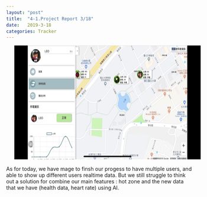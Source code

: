 ```yaml
---
layout: "post"
title:  "4-1.Project Report 3/18"
date:   2019-3-18
categories: Tracker
---
```


<span class="img fit" style="margin: 1.6em;">
	<img src="/images/3-18.jpg" style="width: 48em; height: 22em;">
</span>
<p>
As for today, we have mage to finsh our progess to have multiple users, and able to show up different users realtime data. But we still struggle to think out a solution for combine our main features : hot zone and the new data that we have (health data, heart rate) using AI. 
</p>




